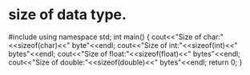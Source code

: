# size of data type.
#include<iostream>
using namespace std;
int main()
{ 
	cout<<"Size of char:"<<sizeof(char)<<" byte"<<endl;
	cout<<"Size of int:"<<sizeof(int)<<" bytes"<<endl;
	cout<<"Size of float:"<<sizeof(float)<<" bytes"<<endl;
	cout<<"Size of double:"<<sizeof(double)<<" bytes"<<endl;
return 0;
 }
